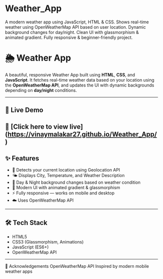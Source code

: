 # Weather_App
 A modern weather app using JavaScript, HTML &amp; CSS. Shows real-time weather using OpenWeatherMap API based on user location. Dynamic background changes for day/night. Clean UI with glassmorphism &amp; animated gradient. Fully responsive &amp; beginner-friendly project.
# 🌦️ Weather App

A beautiful, responsive Weather App built using **HTML**, **CSS**, and **JavaScript**. It fetches real-time weather data based on your location using the **OpenWeatherMap API**, and updates the UI with dynamic backgrounds depending on **day/night** conditions.

---

## 🚀 Live Demo

🔗 [Click here to view live] (https://vinaymalakar27.github.io/Weather_App/) 
---


## ✨ Features

- 📍 Detects your current location using Geolocation API  
- 🌤️ Displays City, Temperature, and Weather Description  
- 🎨 Day & Night background changes based on weather condition  
- 🧊 Modern UI with animated gradient & glassmorphism  
- ⚡ Fully responsive — works on mobile and desktop  
- ☁️ Uses OpenWeatherMap API

---

## 🛠️ Tech Stack

- HTML5  
- CSS3 (Glassmorphism, Animations)  
- JavaScript (ES6+)  
- OpenWeatherMap API

---

🙌 Acknowledgements
OpenWeatherMap API
Inspired by modern mobile weather apps
